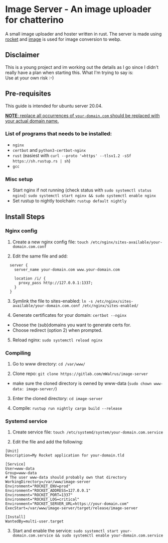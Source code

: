 # Image Server - An image uploader for chatterino

A small image uploader and hoster written in rust.
The server is made using [rocket](https://rocket.rs) and
[image](https://github.com/image-rs/image) is used for image conversion to webp.

## Disclaimer
This is a young project and im working out the details as I go since I didn't
really have a plan when starting this.
What I'm trying to say is:<br>
Use at your own risk :-)

## Pre-requisites
This guide is intended for ubuntu server 20.04.

<ins>__NOTE__: replace all occurrences of `your-domain.com` should be replaced with your actual domain name.</ins>
### List of programs that needs to be installed:
- `nginx`
- `certbot` and `python3-certbot-nginx`
- `rust` (easiest with `curl --proto '=https' --tlsv1.2 -sSf https://sh.rustup.rs | sh`)
- `gcc`

### Misc setup
- Start nginx if not running (check status with `sudo systemctl status nginx`): `sudo systemctl start nginx && sudo systemctl enable nginx`
- Set rustup to nightly toolchain: `rustup default nightly`

## Install Steps

### Nginx config
1. Create a new nginx config file:
`touch /etc/nginx/sites-available/your-domain.com.conf`

2. Edit the same file and add:
```
  server {
    server_name your-domain.com www.your-domain.com
    
    location /i/ {
      proxy_pass http://127.0.0.1:1337;
    }
  }
```

3. Symlink the file to sites-enabled:
`ln -s /etc/nginx/sites-available/your-domain.com.conf /etc/nginx/sites-enabled/`

4. Generate certificates for your domain: `certbot --nginx`
  - Choose the (sub)domains you want to generate certs for.
  - Choose redirect (option 2) when prompted.
  
5. Reload nginx: `sudo systemctl reload nginx`


### Compiling
1. Go to www directory: `cd /var/www/`

2. Clone repo: `git clone https://gitlab.com/mWalrus/image-server`
  - make sure the cloned directory is owned by www-data (`sudo chown www-data: image-server/`)

3. Enter the cloned directory: `cd image-server`

4. Compile: `rustup run nightly cargo build --release`

### Systemd service
1. Create service file: `touch /etc/systemd/system/your-domain.com.service`

2. Edit the file and add the following:
```
[Unit]
Description=My Rocket application for your-domain.tld

[Service]
User=www-data
Group=www-data
# The user www-data should probably own that directory
WorkingDirectory=/var/www/image-server
Environment="ROCKET_ENV=prod"
Environment="ROCKET_ADDRESS=127.0.0.1"
Environment="ROCKET_PORT=1337"
Environment="ROCKET_LOG=critical"
Environment="ROCKET_SERVER_URL=https://your-domain.com"
ExecStart=/var/www/image-server/target/release/image-server

[Install]
WantedBy=multi-user.target
```

3. Start and enable the service: `sudo systemctl start your-domain.com.service && sudo systemctl enable your-domain.com.service`
